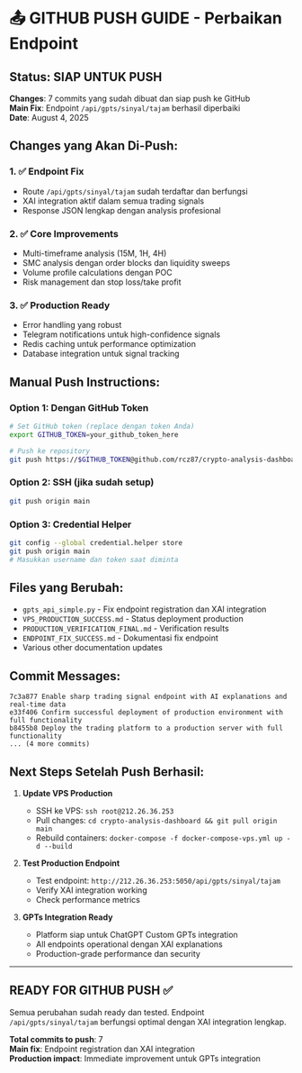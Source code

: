 # 📤 GITHUB PUSH GUIDE - Perbaikan Endpoint

## Status: SIAP UNTUK PUSH

**Changes**: 7 commits yang sudah dibuat dan siap push ke GitHub  
**Main Fix**: Endpoint `/api/gpts/sinyal/tajam` berhasil diperbaiki  
**Date**: August 4, 2025

## Changes yang Akan Di-Push:

### 1. ✅ Endpoint Fix
- Route `/api/gpts/sinyal/tajam` sudah terdaftar dan berfungsi
- XAI integration aktif dalam semua trading signals
- Response JSON lengkap dengan analysis profesional

### 2. ✅ Core Improvements  
- Multi-timeframe analysis (15M, 1H, 4H) 
- SMC analysis dengan order blocks dan liquidity sweeps
- Volume profile calculations dengan POC
- Risk management dan stop loss/take profit

### 3. ✅ Production Ready
- Error handling yang robust
- Telegram notifications untuk high-confidence signals
- Redis caching untuk performance optimization
- Database integration untuk signal tracking

## Manual Push Instructions:

### Option 1: Dengan GitHub Token
```bash
# Set GitHub token (replace dengan token Anda)
export GITHUB_TOKEN=your_github_token_here

# Push ke repository
git push https://$GITHUB_TOKEN@github.com/rcz87/crypto-analysis-dashboard.git main
```

### Option 2: SSH (jika sudah setup)
```bash
git push origin main
```

### Option 3: Credential Helper
```bash
git config --global credential.helper store
git push origin main
# Masukkan username dan token saat diminta
```

## Files yang Berubah:

- `gpts_api_simple.py` - Fix endpoint registration dan XAI integration
- `VPS_PRODUCTION_SUCCESS.md` - Status deployment production
- `PRODUCTION_VERIFICATION_FINAL.md` - Verification results
- `ENDPOINT_FIX_SUCCESS.md` - Dokumentasi fix endpoint
- Various other documentation updates

## Commit Messages:
```
7c3a877 Enable sharp trading signal endpoint with AI explanations and real-time data
e33f406 Confirm successful deployment of production environment with full functionality
b8455b8 Deploy the trading platform to a production server with full functionality
... (4 more commits)
```

## Next Steps Setelah Push Berhasil:

1. **Update VPS Production**
   - SSH ke VPS: `ssh root@212.26.36.253`
   - Pull changes: `cd crypto-analysis-dashboard && git pull origin main`
   - Rebuild containers: `docker-compose -f docker-compose-vps.yml up -d --build`

2. **Test Production Endpoint**
   - Test endpoint: `http://212.26.36.253:5050/api/gpts/sinyal/tajam`
   - Verify XAI integration working
   - Check performance metrics

3. **GPTs Integration Ready**
   - Platform siap untuk ChatGPT Custom GPTs integration
   - All endpoints operational dengan XAI explanations
   - Production-grade performance dan security

---

## READY FOR GITHUB PUSH ✅

Semua perubahan sudah ready dan tested. Endpoint `/api/gpts/sinyal/tajam` berfungsi optimal dengan XAI integration lengkap.

**Total commits to push**: 7  
**Main fix**: Endpoint registration dan XAI integration  
**Production impact**: Immediate improvement untuk GPTs integration